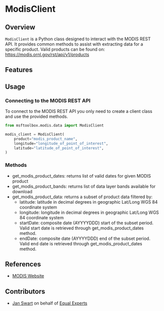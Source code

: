 # ModisClient

## Overview

`ModisClient` is a Python class designed to interact with the MODIS REST API. It provides common methods to assist with extracting data for a specific product. Valid products can be found on: https://modis.ornl.gov/rst/api/v1/products

## Features

## Usage

### Connecting to the MODIS REST API

To connect to the MODIS REST API you only need to create a client class and use the provided methods.

```python
from msftoolbox.modis.data import ModisClient

modis_client = ModisClient(
    product="modis_product_name",
    longitude="longitude_of_point_of_interest",
    latitude="latitude_of_point_of_interest",
)
```

### Methods

- get_modis_product_dates: returns list of valid dates for given MODIS product
- get_modis_product_bands: returns list of data layer bands available for download
- get_modis_product_data: returns a subset of product data filtered by:
  - latitude: latitude in decimal degrees in geographic Lat/Long WGS 84 coordinate system
  - longitude: longitude in decimal degrees in geographic Lat/Long WGS 84 coordinate system
  - startDate: composite date (AYYYYDDD) start of the subset period. Valid start date is retrieved through get_modis_product_dates method.
  - endDate: composite date (AYYYYDDD) end of the subset period. Valid end date is retrieved through get_modis_product_dates method.

## References

- [MODIS Website](https://modis.ornl.gov/)

## Contributors
- [Jan Swart](https://github.com/jhswart) on behalf of [Equal Experts](https://www.equalexperts.com/)

